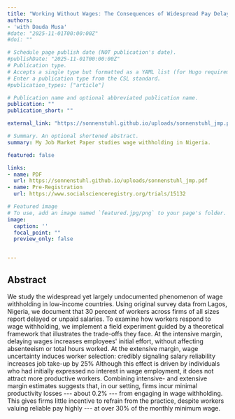 ```yaml
---
title: "Working Without Wages: The Consequences of Widespread Pay Delays"
authors: 
- 'with Dauda Musa'
#date: "2025-11-01T00:00:00Z"
#doi: ""

# Schedule page publish date (NOT publication's date).
#publishDate: "2025-11-01T00:00:00Z"
# Publication type.
# Accepts a single type but formatted as a YAML list (for Hugo requirements).
# Enter a publication type from the CSL standard.
#publication_types: ["article"]

# Publication name and optional abbreviated publication name.
publication: ""
publication_short: ""

external_link: "https://sonnenstuhl.github.io/uploads/sonnenstuhl_jmp.pdf"

# Summary. An optional shortened abstract.
summary: My Job Market Paper studies wage withholding in Nigeria. 

featured: false

links:
- name: PDF
  url: https://sonnenstuhl.github.io/uploads/sonnenstuhl_jmp.pdf
- name: Pre-Registration
  url: https://www.socialscienceregistry.org/trials/15132

# Featured image
# To use, add an image named `featured.jpg/png` to your page's folder. 
image:
  caption: ''
  focal_point: ""
  preview_only: false


---
```


## Abstract
We study the widespread yet largely undocumented phenomenon of wage withholding in low-income countries.
  Using original survey data from Lagos, Nigeria, we document 
  that 30 percent of workers across firms of all sizes report delayed or unpaid salaries. 
  To examine how workers respond to wage withholding, we implement a 
  field experiment guided by a theoretical framework that illustrates the trade-offs they face.
  At the intensive margin, delaying wages increases employees' initial 
  effort, without affecting absenteeism or total hours worked.
  At the extensive margin, wage uncertainty 
  induces worker selection: credibly signaling salary reliability increases job take-up by 25%
  Although this effect is driven by individuals who had initially expressed no interest 
  in wage employment, it does not attract more productive workers.
  Combining intensive- and 
  extensive margin estimates suggests that, in our setting, firms incur minimal productivity losses --- about 
  0.2% --- from engaging in wage withholding.
  This gives firms little incentive to refrain from the practice, despite workers 
  valuing reliable pay highly --- at over 30% of the monthly minimum wage.



